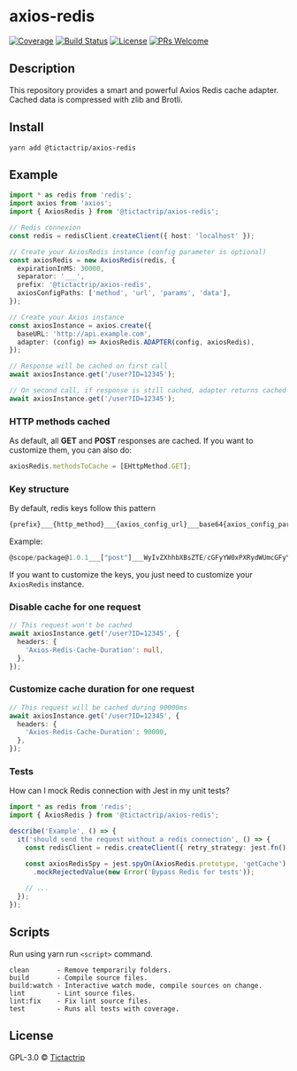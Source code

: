 # axios-redis

[![Coverage][coverage-badge]][coverage]
[![Build Status][travis-badge]][travis-ci]
[![License][license-badge]][LICENSE]
[![PRs Welcome][prs-badge]][prs]

## Description

This repository provides a smart and powerful Axios Redis cache adapter.
Cached data is compressed with zlib and Brotli.

## Install

```
yarn add @tictactrip/axios-redis
```

## Example

```ts
import * as redis from 'redis';
import axios from 'axios';
import { AxiosRedis } from '@tictactrip/axios-redis';

// Redis connexion
const redis = redisClient.createClient({ host: 'localhost' });

// Create your AxiosRedis instance (config parameter is optional)
const axiosRedis = new AxiosRedis(redis, {
  expirationInMS: 30000,
  separator: '___',
  prefix: '@tictactrip/axios-redis',
  axiosConfigPaths: ['method', 'url', 'params', 'data'],
});

// Create your Axios instance
const axiosInstance = axios.create({
  baseURL: 'http://api.example.com',
  adapter: (config) => AxiosRedis.ADAPTER(config, axiosRedis),
});

// Response will be cached on first call
await axiosInstance.get('/user?ID=12345');

// On second call, if response is still cached, adapter returns cached response without sending the request
await axiosInstance.get('/user?ID=12345');
```

### HTTP methods cached 

As default, all **GET** and **POST** responses are cached.
If you want to customize them, you can also do:

```ts 
axiosRedis.methodsToCache = [EHttpMethod.GET];
```

### Key structure

By default, redis keys follow this pattern

```ts
{prefix}___{http_method}___{axios_config_url}___base64{axios_config_params}___base64{axios_config_data}
```

Example:

```ts
@scope/package@1.0.1___["post"]___WyIvZXhhbXBsZTE/cGFyYW0xPXRydWUmcGFyYW0yPTEyMyJd___W10=___WyJ7XCJoZWxsb1wiOlwid29ybGRcIn0iXQ==
```

If you want to customize the keys, you just need to customize your `AxiosRedis` instance.

### Disable cache for one request

```ts
// This request won't be cached
await axiosInstance.get('/user?ID=12345', { 
  headers: {
    'Axios-Redis-Cache-Duration': null,
  },
});
```

### Customize cache duration for one request

```ts
// This request will be cached during 90000ms
await axiosInstance.get('/user?ID=12345', { 
  headers: {
    'Axios-Redis-Cache-Duration': 90000,
  },
});
```

### Tests

How can I mock Redis connection with Jest in my unit tests?

```ts
import * as redis from 'redis';
import { AxiosRedis } from '@tictactrip/axios-redis';

describe('Example', () => {
  it('should send the request without a redis connection', () => {
    const redisClient = redis.createClient({ retry_strategy: jest.fn() });

    const axiosRedisSpy = jest.spyOn(AxiosRedis.prototype, 'getCache')
      .mockRejectedValue(new Error('Bypass Redis for tests'));
      
    // ...
  });
});
```

## Scripts

Run using yarn run `<script>` command.

    clean       - Remove temporarily folders.
    build       - Compile source files.
    build:watch - Interactive watch mode, compile sources on change.
    lint        - Lint source files.
    lint:fix    - Fix lint source files.
    test        - Runs all tests with coverage.

## License

GPL-3.0 © [Tictactrip](https://www.tictactrip.eu)

[coverage-badge]: https://codecov.io/gh/tictactrip/axios-redis/branch/master/graph/badge.svg
[coverage]: https://codecov.io/gh/tictactrip/axios-redis
[travis-badge]: https://travis-ci.org/tictactrip/axios-redis.svg?branch=master
[travis-ci]: https://travis-ci.org/tictactrip/axios-redis
[license-badge]: https://img.shields.io/badge/license-GPL3-blue.svg?style=flat-square
[license]: https://github.com/tictactrip/axios-redis/blob/master/LICENSE
[prs-badge]: https://img.shields.io/badge/PRs-welcome-brightgreen.svg?style=flat-square
[prs]: http://makeapullrequest.com
